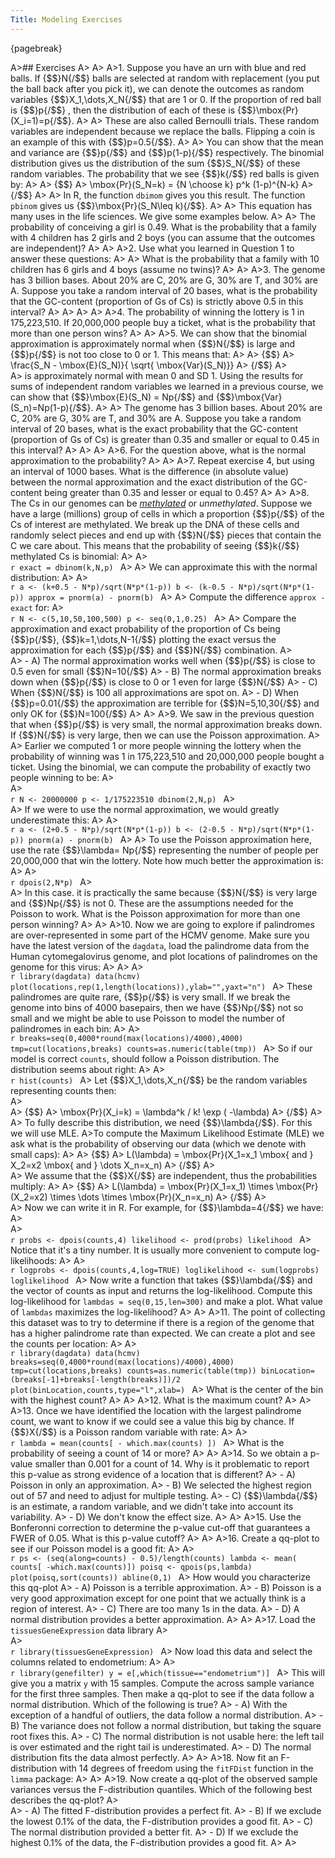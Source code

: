 ```yaml
---
Title: Modeling Exercises
---
```


{pagebreak}

A>## Exercises
A>
A>
A>1. Suppose you have an urn with blue and red balls. If {$$}N{/$$} balls are selected at random with replacement (you put the ball back after you pick it), we can denote the outcomes as random variables {$$}X_1,\dots,X_N{/$$} that are 1 or 0. If the proportion of red ball is {$$}p{/$$} , then the distribution of each of these is {$$}\mbox{Pr}(X_i=1)=p{/$$}. 
A>
A>    These are also called Bernoulli trials. These random variables are independent because we replace the balls. Flipping a coin is an example of this with {$$}p=0.5{/$$}. 
A>
A>    You can show that the mean and variance are {$$}p{/$$} and {$$}p(1-p){/$$} respectively. The binomial distribution gives us the distribution of the sum {$$}S_N{/$$} of these random variables. The probability that we see {$$}k{/$$} red balls is given by:
A>
A>    {$$} 
A>    \mbox{Pr}(S_N=k) = {N \choose k} p^k (1-p)^{N-k} 
A>    {/$$}
A>
A>    In R, the function `dbimom` gives you this result. The function `pbinom` gives us {$$}\mbox{Pr}(S_N\leq k){/$$}.
A>
A>    This equation has many uses in the life sciences. We give some examples below.
A>
A>    The probability of conceiving a girl is 0.49. What is the probability that a family with 4 children has 2 girls and 2 boys (you can assume that the outcomes are independent)?
A>
A>
A>2. Use what you learned in Question 1 to answer these questions:
A>
A>    What is the probability that a family with 10 children has 6 girls and 4 boys (assume no twins)?
A>
A>
A>3. The genome has 3 billion bases. About 20% are C, 20% are G, 30% are T, and 30% are A. Suppose you take a random interval of 20 bases, what is the probability that the GC-content (proportion of Gs of Cs) is strictly above 0.5 in this interval?
A>
A>
A>
A>
A>4. The probability of winning the lottery is 1 in 175,223,510. If 20,000,000 people buy a ticket, what is the probability that more than one person wins?
A>
A>
A>5. We can show that the binomial approximation is approximately normal when {$$}N{/$$} is large and {$$}p{/$$} is not too close to 0 or 1. This means that:
A>
A>    {$$}
A>    \frac{S_N - \mbox{E}(S_N)}{ \sqrt{ \mbox{Var}(S_N)}}
A>    {/$$} 
A>    
A>    is approximately normal with mean 0 and SD 1. Using the results for sums of independent random variables we learned in a previous course, we can show that {$$}\mbox{E}(S_N) = Np{/$$} and {$$}\mbox{Var}(S_n)=Np(1-p){/$$}. 
A>
A>    The genome has 3 billion bases. About 20% are C, 20% are G, 30% are T, and 30% are A. Suppose you take a random interval of 20 bases, what is the exact probability that the GC-content (proportion of Gs of Cs) is greater than 0.35 and smaller or equal to 0.45 in this interval?
A>
A>
A>
A>6. For the question above, what is the normal approximation to the probability?
A>
A>
A>7. Repeat exercise 4, but using an interval of 1000 bases. What is the difference (in absolute value) between the normal approximation and the exact distribution of the GC-content being greater than 0.35 and lesser or equal to 0.45?
A>
A>
A>8. The Cs in our genomes can be [_methylated_](http://en.wikipedia.org/wiki/DNA_methylation) or _unmethylated_. Suppose we have a large (millions) group of cells in which a proportion {$$}p{/$$} of the Cs of interest are methylated. We break up the DNA of these cells and randomly select pieces and end up with {$$}N{/$$} pieces that contain the C we care about. This means that the probability of seeing {$$}k{/$$} methylated Cs is binomial:
A>
A>    
    ```r
    exact = dbinom(k,N,p)
    ```
A>
A>    We can approximate this with the normal distribution:
A>
A>    
    ```r
    a <- (k+0.5 - N*p)/sqrt(N*p*(1-p))
    b <- (k-0.5 - N*p)/sqrt(N*p*(1-p))
    approx = pnorm(a) - pnorm(b)
    ```
A>
A>    Compute the difference `approx - exact` for:
A>    
    ```r
    N <- c(5,10,50,100,500)
    p <- seq(0,1,0.25)
    ```
A>
A>    Compare the approximation and exact probability of the proportion of Cs being {$$}p{/$$}, {$$}k=1,\dots,N-1{/$$} plotting the exact versus the approximation for each {$$}p{/$$} and {$$}N{/$$} combination.
A>    
A>    - A) The normal approximation works well when {$$}p{/$$} is close to 0.5 even for small {$$}N=10{/$$}
A>    - B) The normal approximation breaks down when {$$}p{/$$} is close to 0 or 1 even for large {$$}N{/$$}
A>    - C) When {$$}N{/$$} is 100 all approximations are spot on.
A>    - D) When {$$}p=0.01{/$$} the approximation are terrible for {$$}N=5,10,30{/$$} and only OK for {$$}N=100{/$$}
A>
A>
A>9. We saw in the previous question that when {$$}p{/$$} is very small, the normal approximation breaks down. If {$$}N{/$$} is very large, then we can use the Poisson approximation. 
A>
A>    Earlier we computed 1 or more people winning the lottery when the probability of winning was 1 in 175,223,510 and 20,000,000 people bought a ticket. Using the binomial, we can compute the probability of exactly two people winning to be:
A>    
A>    
    ```r
    N <- 20000000
    p <- 1/175223510
    dbinom(2,N,p)
    ```
A>    
A>    If we were to use the normal approximation, we would greatly underestimate this:
A>
A>    
    ```r
    a <- (2+0.5 - N*p)/sqrt(N*p*(1-p))
    b <- (2-0.5 - N*p)/sqrt(N*p*(1-p))
    pnorm(a) - pnorm(b)
    ```
A>
A>    To use the Poisson approximation here, use the rate {$$}\lambda= Np{/$$} representing the number of people per 20,000,000 that win the lottery. Note how much better the approximation is:
A>
A>    
    ```r
    dpois(2,N*p)
    ```
A>    
A>    In this case. it is practically the same because {$$}N{/$$} is very large and {$$}Np{/$$} is not 0. These are the assumptions needed for the Poisson to work. What is the Poisson approximation for more than one person winning?
A>
A>
A>10. Now we are going to explore if palindromes are over-represented in some part of the HCMV genome. Make sure you have the latest version of the `dagdata`, load the palindrome data from the Human cytomegalovirus genome, and plot locations of palindromes on the genome for this virus:
A>
A>
A>    
    ```r
    library(dagdata)
    data(hcmv)
    plot(locations,rep(1,length(locations)),ylab="",yaxt="n")
    ```
A>    These palindromes are quite rare, {$$}p{/$$} is very small. If we break the genome into bins of 4000 basepairs, then we have {$$}Np{/$$} not so small and we might be able to use Poisson to model the number of palindromes in each bin:
A>
A>    
    ```r
    breaks=seq(0,4000*round(max(locations)/4000),4000)
    tmp=cut(locations,breaks)
    counts=as.numeric(table(tmp))
    ```
A>    So if our model is correct `counts`, should follow a Poisson distribution. The distribution seems about right:
A>
A>    
    ```r
    hist(counts)
    ```
A>    Let {$$}X_1,\dots,X_n{/$$} be the random variables representing counts then:   
A>  
A>    {$$}
A>    \mbox{Pr}(X_i=k) = \lambda^k / k! \exp ( -\lambda)
A>    {/$$}
A>    
A>    To fully describe this distribution, we need {$$}\lambda{/$$}. For this we will use MLE.
A>To compute the Maximum Likelihood Estimate (MLE) we ask what is the probability of observing our data (which we denote with small caps):
A>
A>    {$$}
A>    L(\lambda) = \mbox{Pr}(X_1=x_1 \mbox{ and } X_2=x2 \mbox{ and } \dots X_n=x_n)
A>    {/$$}
A>    
A>    We assume that the {$$}X{/$$} are independent, thus the probabilities multiply:
A>
A>    {$$}
A>    L(\lambda) = \mbox{Pr}(X_1=x_1) \times \mbox{Pr}(X_2=x2) \times \dots \times \mbox{Pr}(X_n=x_n)
A>    {/$$}
A>    
A>    Now we can write it in R. For example, for {$$}\lambda=4{/$$} we have:
A>    
A>    
    ```r
    probs <- dpois(counts,4)
    likelihood <- prod(probs)
    likelihood
    ```
A>    Notice that it's a tiny number. It is usually more convenient to compute log-likelihoods:
A>
A>    
    ```r
    logprobs <- dpois(counts,4,log=TRUE)
    loglikelihood <- sum(logprobs)
    loglikelihood
    ```
A>    Now write a function that takes {$$}\lambda{/$$} and the vector of counts as input and returns the log-likelihood. Compute this log-likelihood for `lambdas = seq(0,15,len=300)` and make a plot.  What value of `lambdas` maximizes the log-likelihood? 
A>
A>
A>11. The point of collecting this dataset was to try to determine if there is a region of the genome that has a higher palindrome rate than expected. We can create a plot and see the counts per location:
A>
A>    
    ```r
    library(dagdata)
    data(hcmv)
    breaks=seq(0,4000*round(max(locations)/4000),4000)
    tmp=cut(locations,breaks)
    counts=as.numeric(table(tmp))
    binLocation=(breaks[-1]+breaks[-length(breaks)])/2
    plot(binLocation,counts,type="l",xlab=)
    ```
A>    What is the center of the bin with the highest count?
A>
A>
A>12. What is the maximum count? 
A>
A>
A>13. Once we have identified the location with the largest palindrome count, we want to know if we could see a value this big by chance. If {$$}X{/$$} is a Poisson random variable with rate:
A>
A>    
    ```r
    lambda = mean(counts[ - which.max(counts) ])
    ```
A>    What is the probability of seeing a count of 14 or more?
A>
A>
A>14. So we obtain a p-value smaller than 0.001 for a count of 14. Why is it problematic to report this p-value as strong evidence of a location that is different?
A>    - A) Poisson in only an approximation.
A>    - B) We selected the highest region out of 57 and need to adjust for multiple testing.
A>    - C) {$$}\lambda{/$$} is an estimate, a random variable, and we didn't take into account its variability.
A>    - D)  We don't know the effect size.
A>
A>
A>15. Use the Bonferonni correction to determine the p-value cut-off that guarantees a FWER of 0.05. What is this p-value cutoff?
A>
A>
A>16. Create a qq-plot to see if our Poisson model is a good fit:
A>
A>    
    ```r
    ps <- (seq(along=counts) - 0.5)/length(counts)
    lambda <- mean( counts[ -which.max(counts)])
    poisq <- qpois(ps,lambda)
    plot(poisq,sort(counts))
    abline(0,1)
    ```
A>    How would you characterize this qq-plot
A>    - A) Poisson is a terrible approximation.
A>    - B) Poisson is a very good approximation except for one point that we actually think is a region of interest.
A>    - C) There are too many 1s in the data.
A>    - D) A normal distribution provides a better approximation.
A>
A>
A>17. Load the `tissuesGeneExpression` data library
A>    
A>    
    ```r
    library(tissuesGeneExpression)
    ```
A>    Now load this data and select the columns related to endometrium: 
A>
A>    
    ```r
    library(genefilter)
    y = e[,which(tissue=="endometrium")]
    ```
A>    This will give you a matrix `y` with 15 samples. Compute the across sample variance for the first three samples. Then make a qq-plot to see if the data follow a normal distribution. Which of the following is true?
A>    - A) With the exception of a handful of outliers, the data follow a normal distribution.
A>    - B) The variance does not follow a normal distribution, but taking the square root fixes this.
A>    - C) The normal distribution is not usable here: the left tail is over estimated and the right tail is underestimated.
A>    - D) The normal distribution fits the data almost perfectly.
A>
A>
A>18. Now fit an F-distribution with 14 degrees of freedom using the `fitFDist` function in the `limma` package:
A>
A>
A>19. Now create a qq-plot of the observed sample variances versus the F-distribution quantiles. Which of the following best describes the qq-plot?
A>    
A>    - A) The fitted F-distribution provides a perfect fit.
A>    - B) If we exclude the lowest 0.1% of the data, the F-distribution provides a good fit.
A>    - C) The normal distribution provided a better fit.
A>    - D) If we exclude the highest 0.1% of the data, the F-distribution provides a good fit.
A>
A>
